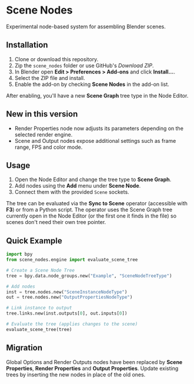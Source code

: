 # Scene Nodes

Experimental node-based system for assembling Blender scenes.

## Installation

1. Clone or download this repository.
2. Zip the `scene_nodes` folder or use GitHub's *Download ZIP*.
3. In Blender open **Edit > Preferences > Add-ons** and click **Install...**.
4. Select the ZIP file and install.
5. Enable the add-on by checking **Scene Nodes** in the add-on list.

After enabling, you'll have a new **Scene Graph** tree type in the Node Editor.

## New in this version

- Render Properties node now adjusts its parameters depending on the selected render engine.
- Scene and Output nodes expose additional settings such as frame range, FPS and color mode.

## Usage

1. Open the Node Editor and change the tree type to **Scene Graph**.
2. Add nodes using the **Add** menu under **Scene Node**.
3. Connect them with the provided `Scene` sockets.

The tree can be evaluated via the **Sync to Scene** operator (accessible with **F3**) or from a Python script.
The operator uses the Scene Graph tree currently open in the Node Editor (or the
first one it finds in the file) so scenes don't need their own tree pointer.

## Quick Example

```python
import bpy
from scene_nodes.engine import evaluate_scene_tree

# Create a Scene Node Tree
tree = bpy.data.node_groups.new("Example", "SceneNodeTreeType")

# Add nodes
inst = tree.nodes.new("SceneInstanceNodeType")
out = tree.nodes.new("OutputPropertiesNodeType")

# Link instance to output
tree.links.new(inst.outputs[0], out.inputs[0])

# Evaluate the tree (applies changes to the scene)
evaluate_scene_tree(tree)
```

## Migration

Global Options and Render Outputs nodes have been replaced by **Scene Properties**, **Render Properties** and **Output Properties**. Update existing trees by inserting the new nodes in place of the old ones.
